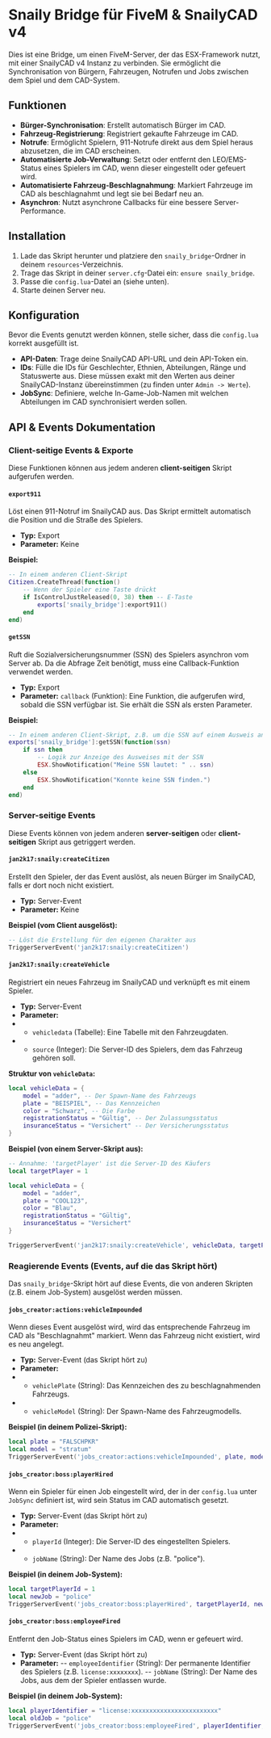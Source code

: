 # Snaily Bridge für FiveM & SnailyCAD v4

Dies ist eine Bridge, um einen FiveM-Server, der das ESX-Framework nutzt, mit einer SnailyCAD v4 Instanz zu verbinden. Sie ermöglicht die Synchronisation von Bürgern, Fahrzeugen, Notrufen und Jobs zwischen dem Spiel und dem CAD-System.

## Funktionen

-   **Bürger-Synchronisation**: Erstellt automatisch Bürger im CAD.
-   **Fahrzeug-Registrierung**: Registriert gekaufte Fahrzeuge im CAD.
-   **Notrufe**: Ermöglicht Spielern, 911-Notrufe direkt aus dem Spiel heraus abzusetzen, die im CAD erscheinen.
-   **Automatisierte Job-Verwaltung**: Setzt oder entfernt den LEO/EMS-Status eines Spielers im CAD, wenn dieser eingestellt oder gefeuert wird.
-   **Automatisierte Fahrzeug-Beschlagnahmung**: Markiert Fahrzeuge im CAD als beschlagnahmt und legt sie bei Bedarf neu an.
-   **Asynchron**: Nutzt asynchrone Callbacks für eine bessere Server-Performance.

## Installation

1.  Lade das Skript herunter und platziere den `snaily_bridge`-Ordner in deinem `resources`-Verzeichnis.
2.  Trage das Skript in deiner `server.cfg`-Datei ein: `ensure snaily_bridge`.
3.  Passe die `config.lua`-Datei an (siehe unten).
4.  Starte deinen Server neu.

## Konfiguration

Bevor die Events genutzt werden können, stelle sicher, dass die `config.lua` korrekt ausgefüllt ist.

-   **API-Daten**: Trage deine SnailyCAD API-URL und dein API-Token ein.
-   **IDs**: Fülle die IDs für Geschlechter, Ethnien, Abteilungen, Ränge und Statuswerte aus. Diese müssen exakt mit den Werten aus deiner SnailyCAD-Instanz übereinstimmen (zu finden unter `Admin -> Werte`).
-   **JobSync**: Definiere, welche In-Game-Job-Namen mit welchen Abteilungen im CAD synchronisiert werden sollen.

## API & Events Dokumentation

### Client-seitige Events & Exporte

Diese Funktionen können aus jedem anderen **client-seitigen** Skript aufgerufen werden.

#### `export911`

Löst einen 911-Notruf im SnailyCAD aus. Das Skript ermittelt automatisch die Position und die Straße des Spielers.

-   **Typ:** Export
-   **Parameter:** Keine

**Beispiel:**
```lua
-- In einem anderen Client-Skript
Citizen.CreateThread(function()
    -- Wenn der Spieler eine Taste drückt
    if IsControlJustReleased(0, 38) then -- E-Taste
        exports['snaily_bridge']:export911()
    end
end)
```

#### `getSSN`

Ruft die Sozialversicherungsnummer (SSN) des Spielers asynchron vom Server ab. Da die Abfrage Zeit benötigt, muss eine Callback-Funktion verwendet werden.

-   **Typ:** Export
-   **Parameter:** `callback` (Funktion): Eine Funktion, die aufgerufen wird, sobald die SSN verfügbar ist. Sie erhält die SSN als ersten Parameter.

**Beispiel:**
```lua
-- In einem anderen Client-Skript, z.B. um die SSN auf einem Ausweis anzuzeigen
exports['snaily_bridge']:getSSN(function(ssn)
    if ssn then
        -- Logik zur Anzeige des Ausweises mit der SSN
        ESX.ShowNotification("Meine SSN lautet: " .. ssn)
    else
        ESX.ShowNotification("Konnte keine SSN finden.")
    end
end)
```

### Server-seitige Events

Diese Events können von jedem anderen **server-seitigen** oder **client-seitigen** Skript aus getriggert werden.

#### `jan2k17:snaily:createCitizen`

Erstellt den Spieler, der das Event auslöst, als neuen Bürger im SnailyCAD, falls er dort noch nicht existiert.

-   **Typ:** Server-Event
-   **Parameter:** Keine

**Beispiel (vom Client ausgelöst):**
```lua
-- Löst die Erstellung für den eigenen Charakter aus
TriggerServerEvent('jan2k17:snaily:createCitizen')
```

#### `jan2k17:snaily:createVehicle`

Registriert ein neues Fahrzeug im SnailyCAD und verknüpft es mit einem Spieler.

-   **Typ:** Server-Event
-   **Parameter:**
- - `vehicledata` (Tabelle): Eine Tabelle mit den Fahrzeugdaten.
- - `source` (Integer): Die Server-ID des Spielers, dem das Fahrzeug gehören soll.

**Struktur von `vehicleData`:**
```lua
local vehicleData = {
    model = "adder", -- Der Spawn-Name des Fahrzeugs
    plate = "BEISPIEL", -- Das Kennzeichen
    color = "Schwarz", -- Die Farbe
    registrationStatus = "Gültig", -- Der Zulassungsstatus
    insuranceStatus = "Versichert" -- Der Versicherungsstatus
}
```

**Beispiel (von einem Server-Skript aus):**
```lua
-- Annahme: 'targetPlayer' ist die Server-ID des Käufers
local targetPlayer = 1 

local vehicleData = {
    model = "adder",
    plate = "COOL123",
    color = "Blau",
    registrationStatus = "Gültig",
    insuranceStatus = "Versichert"
}

TriggerServerEvent('jan2k17:snaily:createVehicle', vehicleData, targetPlayer)
```

### **Reagierende Events (Events, auf die das Skript hört)**

Das `snaily_bridge`-Skript hört auf diese Events, die von anderen Skripten (z.B. einem Job-System) ausgelöst werden müssen.

#### `jobs_creator:actions:vehicleImpounded`

Wenn dieses Event ausgelöst wird, wird das entsprechende Fahrzeug im CAD als "Beschlagnahmt" markiert. Wenn das Fahrzeug nicht existiert, wird es neu angelegt.

-   **Typ:** Server-Event (das Skript hört zu)
-   **Parameter:**
- - `vehiclePlate` (String): Das Kennzeichen des zu beschlagnahmenden Fahrzeugs.
- - `vehicleModel` (String): Der Spawn-Name des Fahrzeugmodells.

**Beispiel (in deinem Polizei-Skript):**
```lua
local plate = "FALSCHPKR"
local model = "stratum"
TriggerServerEvent('jobs_creator:actions:vehicleImpounded', plate, model)
```

#### `jobs_creator:boss:playerHired`

Wenn ein Spieler für einen Job eingestellt wird, der in der `config.lua` unter `JobSync` definiert ist, wird sein Status im CAD automatisch gesetzt.

-   **Typ:** Server-Event (das Skript hört zu)
-   **Parameter:**
- - `playerId` (Integer): Die Server-ID des eingestellten Spielers.
- - `jobName` (String): Der Name des Jobs (z.B. "police").

**Beispiel (in deinem Job-System):**
```lua
local targetPlayerId = 1
local newJob = "police"
TriggerServerEvent('jobs_creator:boss:playerHired', targetPlayerId, newJob)
```

#### `jobs_creator:boss:employeeFired`

Entfernt den Job-Status eines Spielers im CAD, wenn er gefeuert wird.

-   **Typ:** Server-Event (das Skript hört zu)
-   **Parameter:**
-- `employeeIdentifier` (String): Der permanente Identifier des Spielers (z.B. `license:xxxxxxxx`).
-- `jobName` (String): Der Name des Jobs, aus dem der Spieler entlassen wurde.

**Beispiel (in deinem Job-System):**
```lua
local playerIdentifier = "license:xxxxxxxxxxxxxxxxxxxxxxxx"
local oldJob = "police"
TriggerServerEvent('jobs_creator:boss:employeeFired', playerIdentifier, oldJob)
```